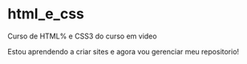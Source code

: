 # html_e_css
 Curso de HTML% e CSS3 do curso em video
 
 Estou aprendendo a criar sites e agora vou gerenciar meu repositorio!
